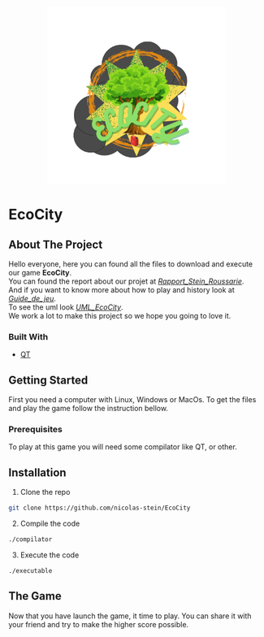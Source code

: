 <div align="center">
  <a href="https://github.com/nicolas-stein/EcoCity">
    <img src="logo.png" alt="Logo" width="350" height="350">
  </a>
</div>

# EcoCity
## About The Project
Hello everyone, here you can found all the files to download and execute our game **EcoCity**. <br />
You can found the report about our projet at [*Rapport_Stein_Roussarie*](https://github.com/nicolas-stein/EcoCity/blob/master/Rapport_Stein_Roussarie.pdf). <br />
And if you want to know more about how to play and history look at [*Guide_de_jeu*](https://github.com/nicolas-stein/EcoCity/blob/master/Guide_de_jeu.pdf). <br />
To see the uml look [*UML_EcoCity*](https://github.com/nicolas-stein/EcoCity/blob/master/UML_EcoCity.png). <br />
We work a lot to make this project so we hope you going to love it. <br />

### Built With
- [QT](https://www.qt.io/ "QT")

## Getting Started
First you need a computer with Linux, Windows or MacOs. To get the files and play the game follow the instruction bellow.

### Prerequisites
To play at this game you will need some compilator like QT, or other.

## Installation
1. Clone the repo
  ```sh
  git clone https://github.com/nicolas-stein/EcoCity
  ```
 
2. Compile the code
```sh
./compilator
```

3. Execute the code
  ```sh
  ./executable
  ```

## The Game
Now that you have launch the game, it time to play. You can share it with your friend and try to make the higher score possible.



